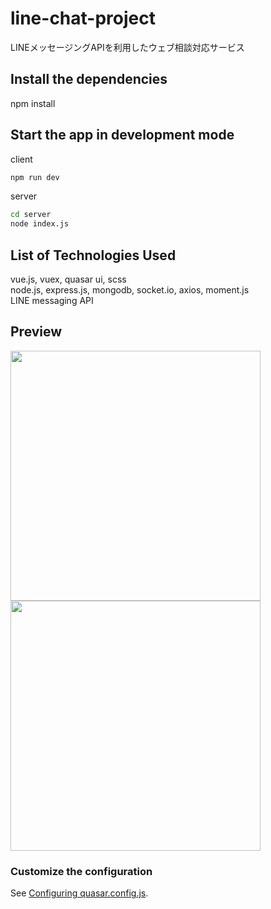 # line-chat-project
LINEメッセージングAPIを利用したウェブ相談対応サービス

## Install the dependencies
npm install

## Start the app in development mode
client
```bash
npm run dev
```
server
```bash
cd server
node index.js
```

## List of Technologies Used
vue.js, vuex, quasar ui, scss<br>
node.js, express.js, mongodb, socket.io, axios, moment.js<br>
LINE messaging API

## Preview
<img src="https://github.com/34ruby/line-chat-project/assets/76924629/47a01995-7b4b-41b2-b067-0663e4857ef0" height="400">
<img src="https://github.com/34ruby/line-chat-project/assets/76924629/6f261e0e-fd46-40d1-9088-83ceb540062b" height="400">

### Customize the configuration
See [Configuring quasar.config.js](https://v2.quasar.dev/quasar-cli-vite/quasar-config-js).
